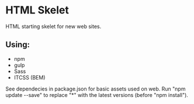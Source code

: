 # HTML Skelet

HTML starting skelet for new web sites.

## Using:
* npm
* gulp
* Sass
* ITCSS (BEM)

See dependecies in package.json for basic assets used on web.
Run "npm update --save" to replace "*" with the latest versions (before "npm install").

